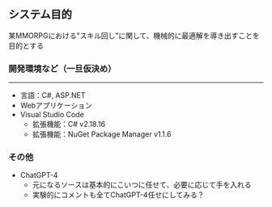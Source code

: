 ## システム目的
某MMORPGにおける"スキル回し"に関して、機械的に最適解を導き出すことを目的とする

### 開発環境など（一旦仮決め）
----
- 言語：C#, ASP.NET
- Webアプリケーション
- Visual Studio Code
    - 拡張機能：C# v2.18.16
    - 拡張機能：NuGet Package Manager v1.1.6

### その他
- ChatGPT-4
    - 元になるソースは基本的にこいつに任せて、必要に応じて手を入れる
    - 実験的にコメントも全てChatGPT-4任せにしてみる？




